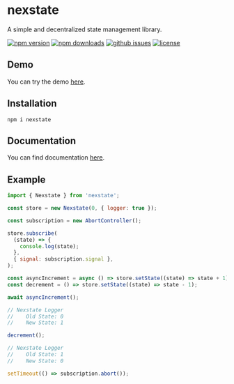 # nexstate

A simple and decentralized state management library.

[![npm version](https://img.shields.io/npm/v/nexstate?style=for-the-badge)](https://npmjs.com/package/nexstate)
[![npm downloads](https://img.shields.io/npm/dw/nexstate?style=for-the-badge)](https://npmjs.com/package/nexstate)
[![github issues](https://img.shields.io/github/issues/Hawmex/nexstate?style=for-the-badge)](https://github.com/Hawmex/nexstate/issues)
[![license](https://img.shields.io/npm/l/nexstate?style=for-the-badge)](https://github.com/Hawmex/nexstate)

## Demo

You can try the demo [here](https://codepen.io/Hawmed/pen/PopmeOp).

## Installation

```
npm i nexstate
```

## Documentation

You can find documentation [here](https://hawmex.github.io/nexstate/).

## Example

```js
import { Nexstate } from 'nexstate';

const store = new Nexstate(0, { logger: true });

const subscription = new AbortController();

store.subscribe(
  (state) => {
    console.log(state);
  },
  { signal: subscription.signal },
);

const asyncIncrement = async () => store.setState((state) => state + 1);
const decrement = () => store.setState((state) => state - 1);

await asyncIncrement();

// Nexstate Logger
//    Old State: 0
//    New State: 1

decrement();

// Nexstate Logger
//    Old State: 1
//    New State: 0

setTimeout(() => subscription.abort());
```
